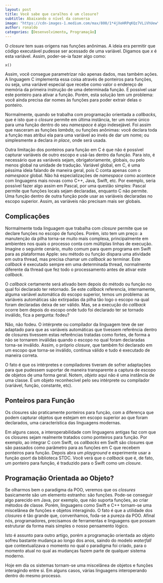 ```yaml
---
layout: post
title: Você sabe que caralhos é um closure?
subtitle: Abaixando o nível da conversa
image: "https://cdn-images-1.medium.com/max/800/1*4jXeHRPqKQz7VLiVhUewYg.jpeg"
author: ronaldo
categories: [Desenvolvimento, Programação]
---
```


O *closure* tem suas origens nas funções anônimas. A ideia era permitir que
código executável pudesse ser acessado de uma variável. Digamos que *x* é esta
variável. Assim, poder-se-ia fazer algo como:

`x()`

Assim, você consegue parametrizar não apenas dados, mas também ações. A
linguagem C implementa essa coisa através de ponteiros para funções, ou seja,
uma variável especial que recebe como valor o endereço de memória da primeira
instrução de uma determinada função. É possível usar este ponteiro para ativar a
função. Porém, esta solução tem um problema: você ainda precisa dar nomes às
funções para poder extrair delas o ponteiro.

Normalmente, quando se trabalha com programação orientada a *callbacks*, que é
isto que o *closure* permite em última instância, ter um nome único para uma
função dentro do seu *namespace* é algo indesejável. Foi assim que nasceram as
funções *lambda*, ou funções anônimas: você declara toda a função mas atribui
ela para uma variável ao invés de dar um nome; ou simplesmente a declara *in
place*, onde será usada.

Outra limitação dos ponteiros para função em C é que não é possível capturar
variáveis de outro escopo e usá-las dentro da função. Para isto, é necessário
que as variáveis sejam, obrigatoriamente, globais, ou pelo menos global na
unidade de tradução. Variável global, em C, é uma péssima ideia falando de
maneira geral, pois C conta apenas com o *namespace* global. Não há
especializações de *namespace* como acontece com linguagens mais novas como C++,
Java, Swift, etc. Por exemplo, seria possível fazer algo assim em Pascal, por
uma questão simples: Pascal permite que funções locais sejam declaradas,
enquanto C não permite. Uma função dentro de outra função pode usar as variáveis
declaradas no escopo superior. Assim, as variáveis não precisam mais ser
globais.

## Complicações

Normalmente toda linguagem que trabalha com *closure* permite que se declare
funções no escopo de funções. Porém, isto tem um preço: a manutenção da pilha
torna-se muito mais complexa, principalmente em ambientes nos quais o processo
conta com múltiplas linhas de execução. Imagine o seguinte cenário, muito comum
para quem programa em Swift para as plataformas Apple: seu método ou função
dispara uma atividade em outra thread, mas precisa chamar um *callback* ao
terminar. Este *callback* é executado sempre em uma determinada thread,
normalmente diferente da thread que fez todo o processamento antes de ativar
este *callback*.

O *callback* certamente será ativado bem depois do método ou função no qual foi
declarado ter retornado. Se este *callback* referencia, internamente, alguma
variável automática do escopo superior, temos um problema: as variáveis
automáticas são extirpadas da pilha tão logo o escopo na qual foram declaradas
deixa de ser válido. Mas, se a execução do *callback* ocorre bem depois do
escopo onde tudo foi declarado ter se tornado inválido, fica a pergunta: fodeu?

Não, não fodeu. O intérprete ou compilador da linguagem teve de ser adaptado
para que as variáveis automáticas que tivessem referência dentro de closures
tivessem estas referências tratadas como fortes, de forma a não se tornarem
inválidas quando o escopo no qual foram declaradas torna-se inválido. Assim, o
próprio *closure*, que também foi declarado em um escopo que torna-se inválido,
continua válido e tudo é executado de maneira correta.

O fato é que os intérpretes e compiladores tiveram de sofrer adaptações para que
pudessem suportar de maneira transparente a captura de escopo de objetos de uma
forma geral. Notem, *objeto* aqui não é uma instância de uma classe. É um objeto
reconhecível pelo seu intérprete ou compilador (variável, função, constante,
etc).

## Ponteiros para Função

Os closures são praticamente ponteiros para função, com a diferença que podem
capturar objetos que estejam em escopo superior ao que foram declarados, uma
característica das linguagens modernas.

Em alguns casos, a interoperabilidade com linguagens antigas faz com que os
closures sejam realmente tratados como ponteiros para função. Por exemplo, ao
integrar C com Swift, os *callbacks* em Swift são closures que são passados como
parâmetro para as funções em C que recebem ponteiros para função. Depois abra um
*playground* e experimente usar a função *qsort* da biblioteca STDC. Você verá
que o *callback* que é, de fato, um ponteiro para função, é traduzido para o
Swift como um *closure*.

## Programação Orientada ao Objeto?

Se olharmos bem o paradigma da POO, veremos que os *closures* basicamente são um
elemento estranho: são funções. Pode-se conseguir algo parecido em Java, por
exemplo, que não suporta funções, ao criar métodos de classe. Porém, linguagens
como Swift e C++ tornam-se uma miscelânea de funções e objetos interagindo. O
fato é que a utilidade dos *closures* é tão grande que, convenhamos, foda-se a
pureza da POO. Afinal nós, programadores, precisamos de ferramentas e linguagens
que possam estruturar da forma mais simples o nosso pensamento lógico.

Isto é assunto para outro artigo, porém a programação orientada ao objeto sofreu
bastante mudança ao longo dos anos, saindo do modelo *waterfall* que
contextualizava o momento no qual o paradigma foi criado, para o momento atual
no qual as mudanças fazem parte de qualquer sistema moderno.

Hoje em dia os sistemas tornam-se uma miscelânea de objetos e funções
interagindo entre si. Em alguns casos, várias linguagens interoperando dentro do
mesmo processo.
